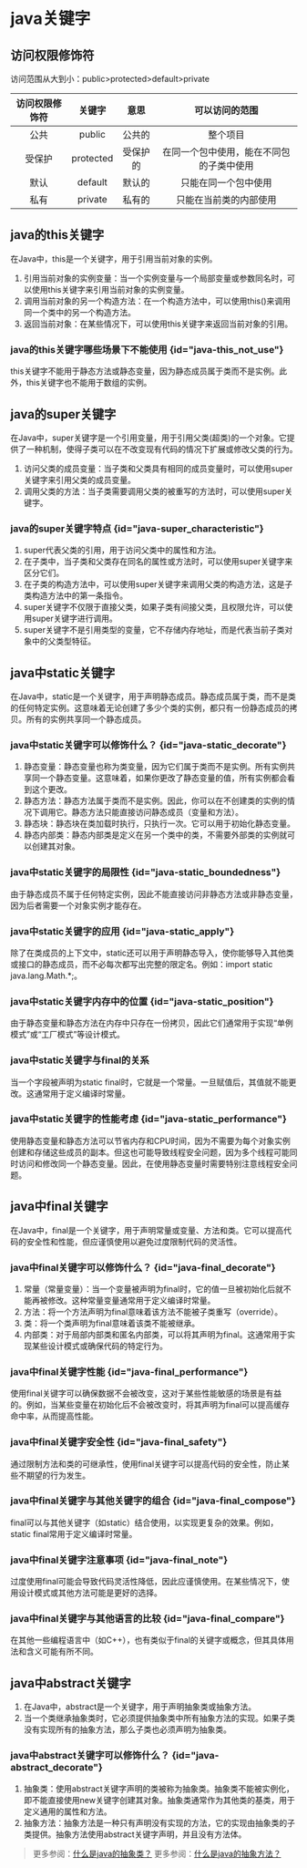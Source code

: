 # java关键字

## 访问权限修饰符
访问范围从大到小：public>protected>default>private

| 访问权限修饰符 |    关键字    |  意思  |       可以访问的范围        |  
|:-------:|:---------:|:----:|:--------------------:|  
|   公共    |  public   | 公共的  |         整个项目         |  
|   受保护   | protected | 受保护的 | 在同一个包中使用，能在不同包的子类中使用 |  
|   默认    |  default  | 默认的  |      只能在同一个包中使用      |  
|   私有    |  private  | 私有的  |     只能在当前类的内部使用      |


## java的this关键字
在Java中，this是一个关键字，用于引用当前对象的实例。
1. 引用当前对象的实例变量：当一个实例变量与一个局部变量或参数同名时，可以使用this关键字来引用当前对象的实例变量。
2. 调用当前对象的另一个构造方法：在一个构造方法中，可以使用this()来调用同一个类中的另一个构造方法。
3. 返回当前对象：在某些情况下，可以使用this关键字来返回当前对象的引用。

### java的this关键字哪些场景下不能使用 {id="java-this_not_use"}
this关键字不能用于静态方法或静态变量，因为静态成员属于类而不是实例。此外，this关键字也不能用于数组的实例。

## java的super关键字
在Java中，super关键字是一个引用变量，用于引用父类(超类)的一个对象。它提供了一种机制，使得子类可以在不改变现有代码的情况下扩展或修改父类的行为。
1. 访问父类的成员变量：当子类和父类具有相同的成员变量时，可以使用super关键字来引用父类的成员变量。
2. 调用父类的方法：当子类需要调用父类的被重写的方法时，可以使用super关键字。

### java的super关键字特点 {id="java-super_characteristic"}
1. super代表父类的引用，用于访问父类中的属性和方法。
2. 在子类中，当子类和父类存在同名的属性或方法时，可以使用super关键字来区分它们。
3. 在子类的构造方法中，可以使用super关键字来调用父类的构造方法，这是子类构造方法中的第一条指令。
4. super关键字不仅限于直接父类，如果子类有间接父类，且权限允许，可以使用super关键字进行调用。
5. super关键字不是引用类型的变量，它不存储内存地址，而是代表当前子类对象中的父类型特征。


## java中static关键字
在Java中，static是一个关键字，用于声明静态成员。静态成员属于类，而不是类的任何特定实例。这意味着无论创建了多少个类的实例，都只有一份静态成员的拷贝。所有的实例共享同一个静态成员。

### java中static关键字可以修饰什么？ {id="java-static_decorate"}
1. 静态变量：静态变量也称为类变量，因为它们属于类而不是实例。所有实例共享同一个静态变量。这意味着，如果你更改了静态变量的值，所有实例都会看到这个更改。 
2. 静态方法：静态方法属于类而不是实例。因此，你可以在不创建类的实例的情况下调用它。静态方法只能直接访问静态成员（变量和方法）。 
3. 静态块：静态块在类加载时执行，只执行一次。它可以用于初始化静态变量。 
4. 静态内部类：静态内部类是定义在另一个类中的类，不需要外部类的实例就可以创建其对象。 

### java中static关键字的局限性 {id="java-static_boundedness"}
由于静态成员不属于任何特定实例，因此不能直接访问非静态方法或非静态变量，因为后者需要一个对象实例才能存在。

### java中static关键字的应用 {id="java-static_apply"}
除了在类成员的上下文中，static还可以用于声明静态导入，使你能够导入其他类或接口的静态成员，而不必每次都写出完整的限定名。例如：import static java.lang.Math.*;。

### java中static关键字内存中的位置 {id="java-static_position"}
由于静态变量和静态方法在内存中只存在一份拷贝，因此它们通常用于实现“单例模式”或“工厂模式”等设计模式。

### java中static关键字与final的关系
当一个字段被声明为static final时，它就是一个常量。一旦赋值后，其值就不能更改。这通常用于定义编译时常量。

### java中static关键字的性能考虑 {id="java-static_performance"}
使用静态变量和静态方法可以节省内存和CPU时间，因为不需要为每个对象实例创建和存储这些成员的副本。但这也可能导致线程安全问题，因为多个线程可能同时访问和修改同一个静态变量。因此，在使用静态变量时需要特别注意线程安全问题。

## java中final关键字
在Java中，final是一个关键字，用于声明常量或变量、方法和类。它可以提高代码的安全性和性能，但应谨慎使用以避免过度限制代码的灵活性。

### java中final关键字可以修饰什么？ {id="java-final_decorate"}
1. 常量（常量变量）：当一个变量被声明为final时，它的值一旦被初始化后就不能再被修改。这种常量变量通常用于定义编译时常量。
2. 方法：将一个方法声明为final意味着该方法不能被子类重写（override）。
3. 类：将一个类声明为final意味着该类不能被继承。
4. 内部类：对于局部内部类和匿名内部类，可以将其声明为final。这通常用于实现某些设计模式或确保代码的特定行为。

### java中final关键字性能 {id="java-final_performance"}
使用final关键字可以确保数据不会被改变，这对于某些性能敏感的场景是有益的。例如，当某些变量在初始化后不会被改变时，将其声明为final可以提高缓存命中率，从而提高性能。

### java中final关键字安全性 {id="java-final_safety"}
通过限制方法和类的可继承性，使用final关键字可以提高代码的安全性，防止某些不期望的行为发生。

### java中final关键字与其他关键字的组合 {id="java-final_compose"}
final可以与其他关键字（如static）结合使用，以实现更复杂的效果。例如，static final常用于定义编译时常量。

### java中final关键字注意事项 {id="java-final_note"}
过度使用final可能会导致代码灵活性降低，因此应谨慎使用。在某些情况下，使用设计模式或其他方法可能是更好的选择。

### java中final关键字与其他语言的比较 {id="java-final_compare"}
在其他一些编程语言中（如C++），也有类似于final的关键字或概念，但其具体用法和含义可能有所不同。

## java中abstract关键字
1. 在Java中，abstract是一个关键字，用于声明抽象类或抽象方法。 
2. 当一个类继承抽象类时，它必须提供抽象类中所有抽象方法的实现。如果子类没有实现所有的抽象方法，那么子类也必须声明为抽象类。

### java中abstract关键字可以修饰什么？ {id="java-abstract_decorate"}
1. 抽象类：使用abstract关键字声明的类被称为抽象类。抽象类不能被实例化，即不能直接使用new关键字创建其对象。抽象类通常作为其他类的基类，用于定义通用的属性和方法。
2. 抽象方法：抽象方法是一种只有声明没有实现的方法，它的实现由抽象类的子类提供。抽象方法使用abstract关键字声明，并且没有方法体。

> 更多参阅：[什么是java的抽象类？](java-class.md#java_abstract)
> 更多参阅：[什么是java的抽象方法？](java-method.md#java_abstract_method)
